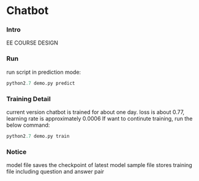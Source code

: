 # Chatbot

### Intro
EE COURSE DESIGN

### Run
run script in prediction mode:
```python
python2.7 demo.py predict
```

### Training Detail
current version chatbot is trained for about one day. loss is about 0.77, learning rate is approximately 0.0006
If want to continute training, run the below command:
```python
python2.7 demo.py train
```

### Notice
model file saves the checkpoint of latest model
sample file stores training file including question and answer pair
